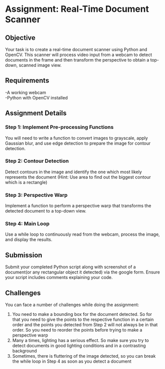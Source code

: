 # Assignment: Real-Time Document Scanner

## Objective
Your task is to create a real-time document scanner using Python and OpenCV. This scanner will process video input from a webcam to detect documents in the frame and then transform the perspective to obtain a top-down, scanned image view.

## Requirements
-A working webcam  
-Python with OpenCV installed

## Assignment Details

### Step 1: Implement Pre-processing Functions

You will need to write a function to convert images to grayscale, apply Gaussian blur, and use edge detection to prepare the image for contour detection.

### Step 2: Contour Detection

Detect contours in the image and identify the one which most likely represents the document (Hint: Use area to find out the biggest contour which is a rectangle)

### Step 3: Perspective Warp

Implement a function to perform a perspective warp that transforms the detected document to a top-down view.

### Step 4: Main Loop

Use a while loop to continuously read from the webcam, process the image, and display the results.

## Submission

Submit your completed Python script along with screenshot of a document(or any rectangular object it detected) via the google form. Ensure your script includes comments explaining your code.

## Challenges

You can face a number of challenges while doing the assignment:
1) You need to make a bounding box for the document detected. So for that you need to give the points to the respective function in a certain order and the points you detected from Step 2 will not always be in that order. So you need to reorder the points before trying to make a perspective warp
2) Many a times, lighting has a serious effect. So make sure you try to detect documents in good lighting conditions and in a contrasting background
3) Sometimes, there is fluttering of the image detected, so you can break the while loop in Step 4 as soon as you detect a document
